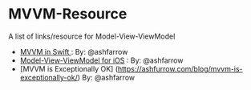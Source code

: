 # MVVM-Resource
A list of links/resource for Model-View-ViewModel  



- [MVVM in Swift ](http://artsy.github.io/blog/2015/09/24/mvvm-in-swift/ ) : By: @ashfarrow
- [Model-View-ViewModel for iOS](http://www.teehanlax.com/blog/model-view-viewmodel-for-ios/) : By: @ashfarrow
- [MVVM is Exceptionally OK] (https://ashfurrow.com/blog/mvvm-is-exceptionally-ok/) By: @ashfarrow
